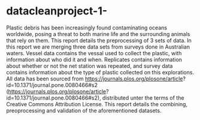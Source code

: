 # datacleanproject-1-
Plastic debris has been increasingly found contaminating oceans worldwide, posing a threat to both marine
life and the surrounding animals that rely on them. This report details the preprocessing of 3 sets of data. In
this report we are merging three data sets from surveys done in Australian waters. Vessel data contains the
vessal used to collect the plastic, with information about who did it and when. Replicates contains information
about whether or not the net station was repeated, and survey data contains information about the type of
plastic collected on this explorations. All data has been sourced from https://journals.plos.org/plosone/article?
id=10.1371/journal.pone.0080466#s2 (https://journals.plos.org/plosone/article?
id=10.1371/journal.pone.0080466#s2), distributed unter the terms of the Creative Commons Attribution
License. This report details the combining, preoprocessing and validation of the aforementioned datasets.
